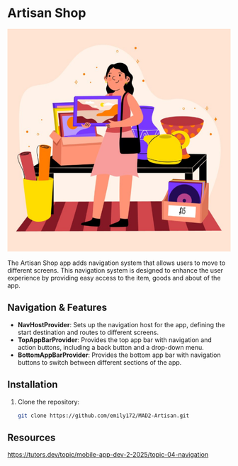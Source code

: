 # Artisan Shop 

![artisan_welcome.png](app%2Fsrc%2Fmain%2Fres%2Fdrawable%2Fartisan_welcome.png)

The Artisan Shop app adds navigation system that allows users to move to different screens. 
This navigation system is designed to enhance the user experience by providing easy access to the item, goods and about of the app.

## Navigation & Features

- **NavHostProvider**: Sets up the navigation host for the app, defining the start destination and routes to different screens.
- **TopAppBarProvider**: Provides the top app bar with navigation and action buttons, including a back button and a drop-down menu.
- **BottomAppBarProvider**: Provides the bottom app bar with navigation buttons to switch between different sections of the app.


## Installation

1. Clone the repository:
   ```sh
   git clone https://github.com/emily172/MAD2-Artisan.git


## Resources
https://tutors.dev/topic/mobile-app-dev-2-2025/topic-04-navigation